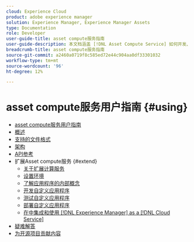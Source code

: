 ```yaml
---
cloud: Experience Cloud
product: adobe experience manager
solution: Experience Manager, Experience Manager Assets
type: Documentation
role: Developer
user-guide-title: asset compute服务指南
user-guide-description: 本文档涵盖 [!DNL Asset Compute Service] 如何开发、管理、部署自定义代码以及对其进行故障诊断等任务。
breadcrumb-title: asset compute服务指南
source-git-commit: a2460a0719f8c585ed72e44c904aa0df33301032
workflow-type: tm+mt
source-wordcount: '96'
ht-degree: 12%

---
```



# asset compute服务用户指南 {#using}

+ [asset compute服务用户指南](home.md)
+ [概述](introduction.md)
+ [支持的文件格式](https://experienceleague.adobe.com/docs/experience-manager-cloud-service/assets/file-format-support.html)
+ [架构](architecture.md)
+ [API参考](api.md)
+ 扩展Asset compute服务 {#extend}
   + [关于扩展计算服务](understand-extensibility.md)
   + [设置环境](setup-environment.md)
   + [了解应用程序的内部概念](custom-application-internals.md)
   + [开发自定义应用程序](develop-custom-application.md)
   + [测试自定义应用程序](test-custom-application.md)
   + [部署自定义应用程序](deploy-custom-application.md)
   + [在中集成和使用 [!DNL Experience Manager] as a [!DNL Cloud Service]](https://experienceleague.adobe.com/docs/experience-manager-cloud-service/assets/asset-microservices-overview.html)
+ [疑难解答](troubleshooting.md)
+ [为开源项目贡献内容](contribute-to-compute-service.md)
